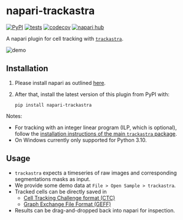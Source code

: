 # napari-trackastra

[![PyPI](https://img.shields.io/pypi/v/napari-trackastra.svg?color=green)](https://pypi.org/project/napari-trackastra)
[![tests](https://github.com/weigertlab/napari-trackastra/workflows/tests/badge.svg)](https://github.com/weigertlab/napari-trackastra/actions)
[![codecov](https://codecov.io/gh/weigertlab/napari-trackastra/branch/main/graph/badge.svg)](https://codecov.io/gh/weigertlab/napari-trackastra)
[![napari hub](https://img.shields.io/endpoint?url=https://api.napari-hub.org/shields/napari-trackastra)](https://napari-hub.org/plugins/napari-trackastra)

A napari plugin for cell tracking with [`trackastra`](https://github.com/weigertlab/trackastra).

![demo](https://github.com/weigertlab/napari-trackastra/assets/8866751/097eb82d-0fef-423e-9275-3fb528c20f7d)


## Installation
1. Please install napari as outlined [here](https://napari.org/stable/tutorials/fundamentals/installation.html).

2. After that, install the latest version of this plugin from PyPI with:
    ```
    pip install napari-trackastra
    ```

Notes:
- For tracking with an integer linear program (ILP, which is optional), follow the [installation instructions of the main `trackastra` package](https://github.com/weigertlab/trackastra/blob/main/README.md#installation).
- On Windows currently only supported for Python 3.10.

## Usage

- `trackastra` expects a timeseries of raw images and corresponding segmentations masks as input.
- We provide some demo data at `File > Open Sample > trackastra`.
- Tracked cells can be directly saved in
    - [Cell Tracking Challenge format (CTC)](https://celltrackingchallenge.net/datasets/)
    - [Graph Exchange File Format (GEFF)](https://liveimagetrackingtools.org/geff/)
- Results can be drag-and-dropped back into napari for inspection.

[napari]: https://github.com/napari/napari
[tox]: https://tox.readthedocs.io/en/latest/
[pip]: https://pypi.org/project/pip/
[PyPI]: https://pypi.org/
